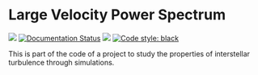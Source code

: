 # Large Velocity Power Spectrum

[![](https://img.shields.io/github/license/YujieH3/Large-Velocity-Power-Spectrum.svg)](LICENSE.md)
[![Documentation Status](https://readthedocs.org/projects/vpower/badge/?version=latest)](https://vpower.readthedocs.io/en/latest/?badge=latest)
[![](https://img.shields.io/badge/Maintained%3F-yes-green.svg)]()
[![Code style: black](https://img.shields.io/badge/code%20style-black-000000.svg)](https://github.com/psf/black)
<!-- [![](https://img.shields.io/github/last-commit/YujieH3/Large-Velocity-Power-Spectrum.svg)]() -->

This is part of the code of a project to study the properties of interstellar 
turbulence through simulations. 
<!-- For more information, please refer to Vpower's [documentation](https://vpower.readthedocs.io/en/latest/). -->